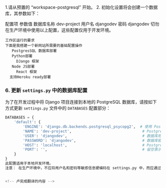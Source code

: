 
<!-- 杨常佑翻译的内容 -->
1.请从预置的 “workspace-postgresql” 开始。
2. 初始化设置将会创建一个数据库，其参数如下：

配置项	         参数值
数据库名称	     dev-project
用户名	         djangodev
密码	         djangodev
切勿在生产环境中使用以上配置，这些配置仅用于开发环境。
<!-- 在新建数据库时，建立成功后再建表username和password  -->
<!-- 杨常佑翻译的内容 -->


<!--赵毅需要翻译的内容-->

    工作区运行的要求
    下面是我搭建一个新网站所需要的基础配置操作
       PostgresSQL 数据库部署
       Python部署
         DJango 框架
       Node JS部署
         React 框架
      支持Heroku ready部署

<!--赵毅需要翻译的内容-->




<!-- 卢奕成翻译的内容 -->
### 6. 更新 `settings.py` 中的数据库配置

为了在开发过程中将 Django 项目连接到本地的 PostgreSQL 数据库，请按如下方式更新 `settings.py` 文件中的 `DATABASES` 配置部分：

```python
DATABASES = {
    'default': {
        'ENGINE': 'django.db.backends.postgresql_psycopg2',  # 使用 PostgreSQL 作为数据库后端
        'NAME': 'dev-project',                                # PostgreSQL 数据库名称
        'USER': 'djangodev',                                  # 数据库用户名
        'PASSWORD': 'djangodev',                              # 数据库密码
        'HOST': 'localhost',                                  # PostgreSQL 所在主机
        'PORT': '',                                           # 留空表示使用默认的 PostgreSQL 端口（5432）
    }
}
此配置适用于本地开发环境。
注意： 在生产环境中，不应将用户名和密码等敏感信息硬编码在 settings.py 中，而应通过环境变量或专门的配置管理系统来管理


<!-- 卢奕成翻译的内容 -->